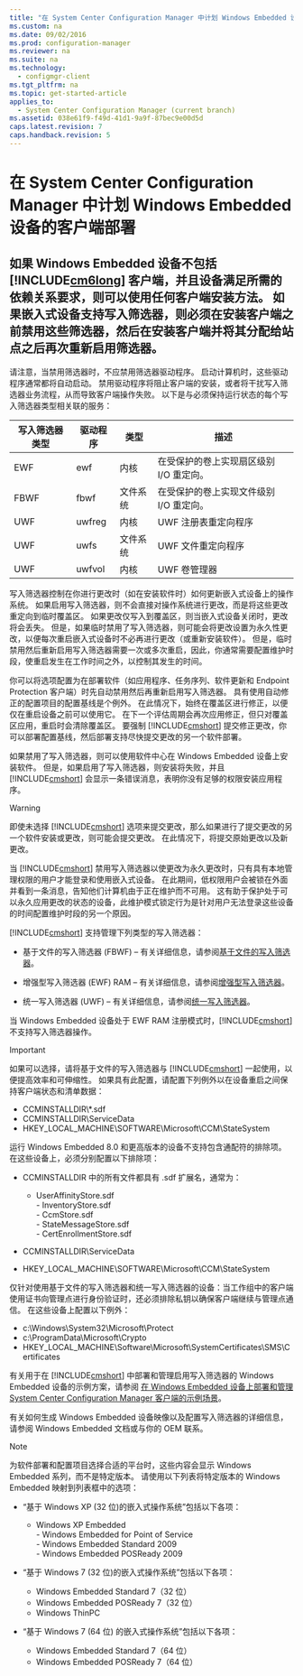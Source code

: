 ```yaml
---
title: "在 System Center Configuration Manager 中计划 Windows Embedded 设备的客户端部署"
ms.custom: na
ms.date: 09/02/2016
ms.prod: configuration-manager
ms.reviewer: na
ms.suite: na
ms.technology: 
  - configmgr-client
ms.tgt_pltfrm: na
ms.topic: get-started-article
applies_to: 
  - System Center Configuration Manager (current branch)
ms.assetid: 038e61f9-f49d-41d1-9a9f-87bec9e00d5d
caps.latest.revision: 7
caps.handback.revision: 5
---
```

# 在 System Center Configuration Manager 中计划 Windows Embedded 设备的客户端部署
##  <a name="BKMK_DeployClientEmbedded"></a> 如果 Windows Embedded 设备不包括 [!INCLUDE[cm6long](../LocTest/includes/cm6long_md.md)] 客户端，并且设备满足所需的依赖关系要求，则可以使用任何客户端安装方法。 如果嵌入式设备支持写入筛选器，则必须在安装客户端之前禁用这些筛选器，然后在安装客户端并将其分配给站点之后再次重新启用筛选器。  
  
 请注意，当禁用筛选器时，不应禁用筛选器驱动程序。 启动计算机时，这些驱动程序通常都将自动启动。 禁用驱动程序将阻止客户端的安装，或者将干扰写入筛选器业务流程，从而导致客户端操作失败。 以下是与必须保持运行状态的每个写入筛选器类型相关联的服务：  
  
|写入筛选器类型|驱动程序|类型|描述|  
|-------------|----------|--------|--------|  
|EWF|ewf|内核|在受保护的卷上实现扇区级别 I\/O 重定向。|  
|FBWF|fbwf|文件系统|在受保护的卷上实现文件级别 I\/O 重定向。|  
|UWF|uwfreg|内核|UWF 注册表重定向程序|  
|UWF|uwfs|文件系统|UWF 文件重定向程序|  
|UWF|uwfvol|内核|UWF 卷管理器|  
  
 写入筛选器控制在你进行更改时（如在安装软件时）如何更新嵌入式设备上的操作系统。 如果启用写入筛选器，则不会直接对操作系统进行更改，而是将这些更改重定向到临时覆盖区。 如果更改仅写入到覆盖区，则当嵌入式设备关闭时，更改将会丢失。 但是，如果临时禁用了写入筛选器，则可能会将更改设置为永久性更改，以便每次重启嵌入式设备时不必再进行更改（或重新安装软件）。 但是，临时禁用然后重新启用写入筛选器需要一次或多次重启，因此，你通常需要配置维护时段，使重启发生在工作时间之外，以控制其发生的时间。  
  
 你可以将选项配置为在部署软件（如应用程序、任务序列、软件更新和 Endpoint Protection 客户端）时先自动禁用然后再重新启用写入筛选器。 具有使用自动修正的配置项目的配置基线是个例外。 在此情况下，始终在覆盖区进行修正，以便仅在重启设备之前可以使用它。 在下一个评估周期会再次应用修正，但只对覆盖区应用，重启时会清除覆盖区。 要强制 [!INCLUDE[cmshort](../LocTest/includes/cmshort_md.md)] 提交修正更改，你可以部署配置基线，然后部署支持尽快提交更改的另一个软件部署。  
  
 如果禁用了写入筛选器，则可以使用软件中心在 Windows Embedded 设备上安装软件。 但是，如果启用了写入筛选器，则安装将失败，并且 [!INCLUDE[cmshort](../LocTest/includes/cmshort_md.md)] 会显示一条错误消息，表明你没有足够的权限安装应用程序。  
  
> [!WARNING]  
>  即使未选择 [!INCLUDE[cmshort](../LocTest/includes/cmshort_md.md)] 选项来提交更改，那么如果进行了提交更改的另一个软件安装或更改，则可能会提交更改。 在此情况下，将提交原始更改以及新更改。  
  
 当 [!INCLUDE[cmshort](../LocTest/includes/cmshort_md.md)] 禁用写入筛选器以使更改为永久更改时，只有具有本地管理权限的用户才能登录和使用嵌入式设备。 在此期间，低权限用户会被锁在外面并看到一条消息，告知他们计算机由于正在维护而不可用。 这有助于保护处于可以永久应用更改的状态的设备，此维护模式锁定行为是针对用户无法登录这些设备的时间配置维护时段的另一个原因。  
  
 [!INCLUDE[cmshort](../LocTest/includes/cmshort_md.md)] 支持管理下列类型的写入筛选器：  
  
-   基于文件的写入筛选器 \(FBWF\) – 有关详细信息，请参阅[基于文件的写入筛选器](http://go.microsoft.com/fwlink/?LinkID=204717)。  
  
-   增强型写入筛选器 \(EWF\) RAM – 有关详细信息，请参阅[增强型写入筛选器](http://go.microsoft.com/fwlink/?LinkId=204718)。  
  
-   统一写入筛选器 \(UWF\) – 有关详细信息，请参阅[统一写入筛选器](http://go.microsoft.com/fwlink/?LinkId=309236)。  
  
 当 Windows Embedded 设备处于 EWF RAM 注册模式时，[!INCLUDE[cmshort](../LocTest/includes/cmshort_md.md)] 不支持写入筛选器操作。  
  
> [!IMPORTANT]  
>  如果可以选择，请将基于文件的写入筛选器与 [!INCLUDE[cmshort](../LocTest/includes/cmshort_md.md)] 一起使用，以便提高效率和可伸缩性。 如果具有此配置，请配置下列例外以在设备重启之间保持客户端状态和清单数据：  
>   
>  -   CCMINSTALLDIR\\\*.sdf  
> -   CCMINSTALLDIR\\ServiceData  
> -   HKEY\_LOCAL\_MACHINE\\SOFTWARE\\Microsoft\\CCM\\StateSystem  
>   
>  运行 Windows Embedded 8.0 和更高版本的设备不支持包含通配符的排除项。 在这些设备上，必须分别配置以下排除项：  
>   
>  -   CCMINSTALLDIR 中的所有文件都具有 .sdf 扩展名，通常为：  
>   
>      -   UserAffinityStore.sdf  
>     -   InventoryStore.sdf  
>     -   CcmStore.sdf  
>     -   StateMessageStore.sdf  
>     -   CertEnrollmentStore.sdf  
> -   CCMINSTALLDIR\\ServiceData  
> -   HKEY\_LOCAL\_MACHINE\\SOFTWARE\\Microsoft\\CCM\\StateSystem  
>   
>  仅针对使用基于文件的写入筛选器和统一写入筛选器的设备：当工作组中的客户端使用证书向管理点进行身份验证时，还必须排除私钥以确保客户端继续与管理点通信。 在这些设备上配置以下例外：  
>   
>  -   c:\\Windows\\System32\\Microsoft\\Protect  
> -   c:\\ProgramData\\Microsoft\\Crypto  
> -   HKEY\_LOCAL\_MACHINE\\Software\\Microsoft\\SystemCertificates\\SMS\\Certificates  
  
 有关用于在 [!INCLUDE[cmshort](../LocTest/includes/cmshort_md.md)] 中部署和管理启用写入筛选器的 Windows Embedded 设备的示例方案，请参阅 [在 Windows Embedded 设备上部署和管理 System Center Configuration Manager 客户端的示例场景](../LocTest/Example-scenario-for-deploying-and-managing-System-Center-Configuration-Manager-clients-on-Windows-Embedded-devices.md)。  
  
 有关如何生成 Windows Embedded 设备映像以及配置写入筛选器的详细信息，请参阅 Windows Embedded 文档或与你的 OEM 联系。  
  
> [!NOTE]  
>  为软件部署和配置项目选择合适的平台时，这些内容会显示 Windows Embedded 系列，而不是特定版本。 请使用以下列表将特定版本的 Windows Embedded 映射到列表框中的选项：  
>   
>  -   “基于 Windows XP \(32 位\)的嵌入式操作系统”包括以下各项：  
>   
>      -   Windows XP Embedded  
>     -   Windows Embedded for Point of Service  
>     -   Windows Embedded Standard 2009  
>     -   Windows Embedded POSReady 2009  
> -   “基于 Windows 7 \(32 位\)的嵌入式操作系统”包括以下各项：  
>   
>      -   Windows Embedded Standard 7（32 位）  
>     -   Windows Embedded POSReady 7（32 位）  
>     -   Windows ThinPC  
> -   “基于 Windows 7 \(64 位\) 的嵌入式操作系统”包括以下各项：  
>   
>      -   Windows Embedded Standard 7（64 位）  
>     -   Windows Embedded POSReady 7（64 位）